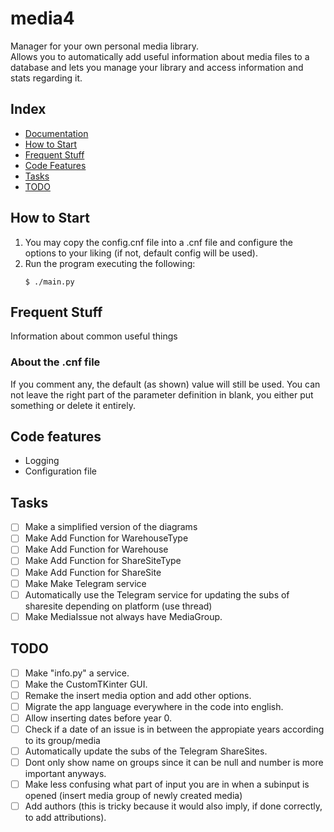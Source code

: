 [//]: # ( -*- coding: utf-8 -*- )
[//]: # ( ---------------------------------------------------------------------- )
[//]: # (+ Autor:  	Ran# )
[//]: # (+ Creado: 	2023/01/04 21:56:10.000000 )
[//]: # (+ Editado:	2023/02/24 21:27:28.749195 )
[//]: # ( ---------------------------------------------------------------------- )

# media4
Manager for your own personal media library.\
Allows you to automatically add useful information about media files to a database and lets you manage your library and access information and stats regarding it.


## Index
- [Documentation](media/doc/index.md#documentation)
- [How to Start](#how-to-start)
- [Frequent Stuff](#frequent-stuff)
- [Code Features](#code-features)
- [Tasks](#tasks)
- [TODO](#todo)


## How to Start
1. You may copy the config.cnf file into a .cnf file and configure the options to your liking (if not, default config will be used).
2. Run the program executing the following:
    ```
    $ ./main.py
    ```

## Frequent Stuff
Information about common useful things

### About the .cnf file
If you comment any, the default (as shown) value will still be used.
You can not leave the right part of the parameter definition in blank, you either put something or delete it entirely.

## Code features
- Logging
- Configuration file

## Tasks
- [ ] Make a simplified version of the diagrams
- [ ] Make Add Function for WarehouseType
- [ ] Make Add Function for Warehouse
- [ ] Make Add Function for ShareSiteType
- [ ] Make Add Function for ShareSite
- [ ] Make Make Telegram service
- [ ] Automatically use the Telegram service for updating the subs of sharesite depending on platform (use thread)
- [ ] Make MediaIssue not always have MediaGroup.

## TODO
- [ ] Make "info.py" a service.
- [ ] Make the CustomTKinter GUI.
- [ ] Remake the insert media option and add other options.
- [ ] Migrate the app language everywhere in the code into english.
- [ ] Allow inserting dates before year 0.
- [ ] Check if a date of an issue is in between the appropiate years according to its group/media
- [ ] Automatically update the subs of the Telegram ShareSites.
- [ ] Dont only show name on groups since it can be null and number is more important anyways.
- [ ] Make less confusing what part of input you are in when a subinput is opened (insert media group of newly created media)
- [ ] Add authors (this is tricky because it would also imply, if done correctly, to add attributions).
